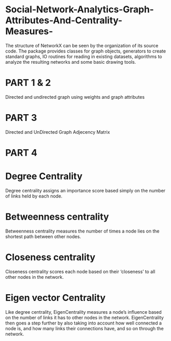 # Social-Network-Analytics-Graph-Attributes-And-Centrality-Measures-
The structure of NetworkX can be seen by the organization of its source code. The package provides classes for graph objects, generators to create standard graphs, IO routines for reading in existing datasets, algorithms to analyze the resulting networks and some basic drawing tools.
# PART 1 & 2
Directed and undirected graph using weights and graph attributes
# PART 3
Directed and UnDirected Graph Adjecency Matrix
# PART 4
# Degree Centrality
Degree centrality assigns an importance score based simply on the number of links held by each node.
# Betweenness centrality
Betweenness centrality measures the number of times a node lies on the shortest path between other nodes.
# Closeness centrality
Closeness centrality scores each node based on their ‘closeness’ to all other nodes in the network.
# Eigen vector Centrality
Like degree centrality, EigenCentrality measures a node’s influence based on the number of links it has to other nodes in the network. EigenCentrality then goes a step further by also taking into account how well connected a node is, and how many links their connections have, and so on through the network.
